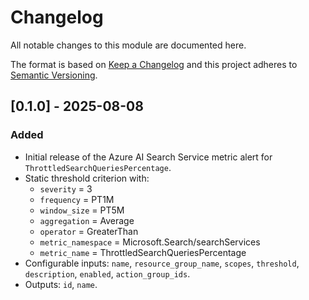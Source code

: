 # Changelog
All notable changes to this module are documented here.

The format is based on [Keep a Changelog](https://keepachangelog.com/en/1.1.0/)
and this project adheres to [Semantic Versioning](https://semver.org/spec/v2.0.0.html).

## [0.1.0] - 2025-08-08
### Added
- Initial release of the Azure AI Search Service metric alert for `ThrottledSearchQueriesPercentage`.
- Static threshold criterion with:
  - `severity` = 3
  - `frequency` = PT1M
  - `window_size` = PT5M
  - `aggregation` = Average
  - `operator` = GreaterThan
  - `metric_namespace` = Microsoft.Search/searchServices
  - `metric_name` = ThrottledSearchQueriesPercentage
- Configurable inputs: `name`, `resource_group_name`, `scopes`, `threshold`, `description`, `enabled`, `action_group_ids`.
- Outputs: `id`, `name`.


